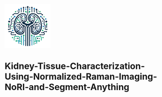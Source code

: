 ![logo](assets/nori.png)

# Kidney-Tissue-Characterization-Using-Normalized-Raman-Imaging-NoRI-and-Segment-Anything
